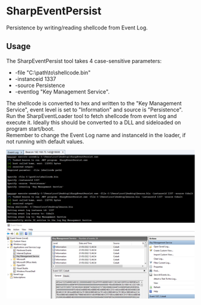 # SharpEventPersist
Persistence by writing/reading shellcode from Event Log.  
  
## Usage
The SharpEventPersist tool takes 4 case-sensitive parameters:  
* -file "C:\path\to\shellcode.bin"
* -instanceid 1337
* -source Persistence
* -eventlog "Key Management Service".  

The shellcode is converted to hex and written to the "Key Management Service", event level is set to "Information" and source is "Persistence".  
Run the SharpEventLoader tool to fetch shellcode from event log and execute it. Ideally this should be converted to a DLL and sideloaded on program start/boot.  
Remember to change the Event Log name and instanceId in the loader, if not running with default values.  

![image info](./demo.png)
